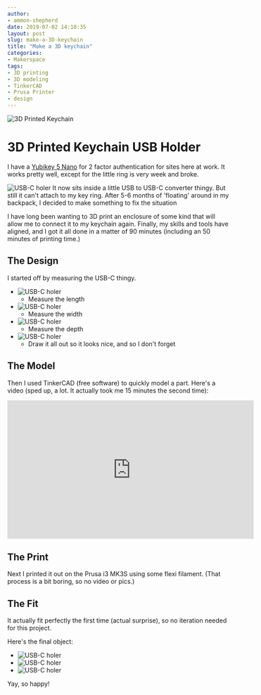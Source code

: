```yaml
---
author: 
- ammon-shepherd
date: 2019-07-02 14:10:35
layout: post
slug: make-a-3D-keychain
title: "Make a 3D keychain"
categories:
- Makerspace
tags:
- 3D printing
- 3D modeling
- TinkerCAD
- Prusa Printer
- design
---
```

![3D Printed Keychain](/assets/post-media/2019-07-02-make-a-3D-keychain/on-the-keychain.jpg)

# 3D Printed Keychain USB Holder

I have a [Yubikey 5 Nano](https://www.yubico.com/product/yubikey-5-nano) for 2
factor authentication for sites here at work. It works pretty well, except for
the little ring is very week and broke.

![USB-C holer](/assets/post-media/2019-07-02-make-a-3D-keychain/the-USB-C-key.jpg)
It now sits inside a little USB to USB-C converter thingy. But still it can't
attach to my key ring. After 5-6 months of 'floating' around in my backpack,
I decided to make something to fix the situation

I have long been wanting to 3D print an enclosure of some kind that will allow
me to connect it to my keychain again. Finally, my skills and tools have
aligned, and I got it all done in a matter of 90 minutes (including an 50
minutes of printing time.)

## The Design
I started off by measuring the USB-C thingy.


- ![USB-C holer](/assets/post-media/2019-07-02-make-a-3D-keychain/measuring-length.jpg)
  - Measure the length
- ![USB-C holer](/assets/post-media/2019-07-02-make-a-3D-keychain/measuring-width.jpg)
  - Measure the width
- ![USB-C holer](/assets/post-media/2019-07-02-make-a-3D-keychain/measuring-depth.jpg)
  - Measure the depth
- ![USB-C holer](/assets/post-media/2019-07-02-make-a-3D-keychain/drawing-with-dimensions.jpg)
  - Draw it all out so it looks nice, and so I don't forget

## The Model
Then I used TinkerCAD (free software) to quickly model a part. Here's a video
(sped up, a lot. It actually took me 15 minutes the second time):

<iframe width="560" height="315" src="https://www.youtube.com/embed/ygPAKWA2dK4" frameborder="0" allow="accelerometer; autoplay; encrypted-media; gyroscope; picture-in-picture" allowfullscreen></iframe>

## The Print
Next I printed it out on the Prusa i3 MK3S using some flexi filament. (That
process is a bit boring, so no video or pics.)

## The Fit
It actually fit perfectly the first time (actual surprise), so no iteration
needed for this project.

Here's the final object:


- ![USB-C holer](/assets/post-media/2019-07-02-make-a-3D-keychain/finished-product.jpg)
- ![USB-C holer](/assets/post-media/2019-07-02-make-a-3D-keychain/finished-product-back.jpg)
- ![USB-C holer](/assets/post-media/2019-07-02-make-a-3D-keychain/USB-C-in-product.jpg)

Yay, so happy!
